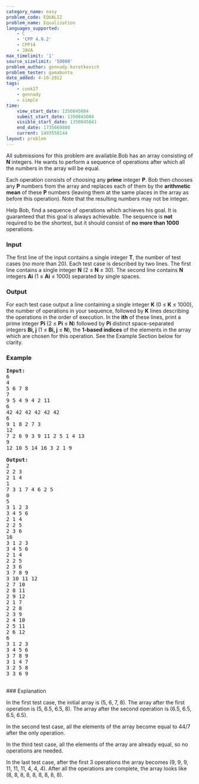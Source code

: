```yaml
---
category_name: easy
problem_code: EQUALIZ
problem_name: Equalization
languages_supported:
    - C
    - 'CPP 4.9.2'
    - CPP14
    - JAVA
max_timelimit: '1'
source_sizelimit: '50000'
problem_author: gennady.korotkevich
problem_tester: gamabunta
date_added: 4-10-2012
tags:
    - cook27
    - gennady
    - simple
time:
    view_start_date: 1350845084
    submit_start_date: 1350845084
    visible_start_date: 1350845041
    end_date: 1735669800
    current: 1493558144
layout: problem
---
```

All submissions for this problem are available.Bob has an array consisting of **N** integers. He wants to perform a sequence of operations after which all the numbers in the array will be equal.

Each operation consists of choosing any **prime** integer **P**. Bob then chooses any **P** numbers from the array and replaces each of them by the **arithmetic mean** of these **P** numbers (leaving them at the same places in the array as before this operation). Note that the resulting numbers may not be integer.

Help Bob, find a sequence of operations which achieves his goal. It is guaranteed that this goal is always achievable. The sequence is **not** required to be the shortest, but it should consist of **no more than 1000** operations.

### Input

The first line of the input contains a single integer **T**, the number of test cases (no more than 20). Each test case is described by two lines. The first line contains a single integer **N** (2 ≤ **N** ≤ 30). The second line contains **N** integers **Ai** (1 ≤ **Ai** ≤ 1000) separated by single spaces.

### Output

For each test case output a line containing a single integer **K** (0 ≤ **K** ≤ 1000), the number of operations in your sequence, followed by **K** lines describing the operations in the order of execution. In the **ith** of these lines, print a prime integer **Pi** (2 ≤ **Pi** ≤ **N**) followed by **Pi** distinct space-separated integers **Bi, j** (1 ≤ **Bi, j** ≤ **N**), the **1-based indices** of the elements in the array which are chosen for this operation. See the Example Section below for clarity.

### Example

<pre>
<b>Input:</b>
6
4
5 6 7 8
7
9 5 4 9 4 2 11
6
42 42 42 42 42 42
6
9 1 8 2 7 3
12
7 2 6 9 3 9 11 2 5 1 4 13
9
12 10 5 14 16 3 2 1 9

<b>Output:</b>
2
2 2 3
2 1 4
1
7 3 1 7 4 6 2 5
0
5
3 1 2 3
3 4 5 6
2 1 4
2 2 5
2 3 6
16
3 1 2 3
3 4 5 6
2 1 4
2 2 5
2 3 6
3 7 8 9
3 10 11 12
2 7 10
2 8 11
2 9 12
2 1 7
2 2 8
2 3 9
2 4 10
2 5 11
2 6 12
6
3 1 2 3
3 4 5 6
3 7 8 9
3 1 4 7
3 2 5 8
3 3 6 9

</pre>### Explanation
In the first test case, the initial array is (5, 6, 7, 8). The array after the first operation is (5, 6.5, 6.5, 8). The array after the second operation is (6.5, 6.5, 6.5, 6.5).

In the second test case, all the elements of the array become equal to 44/7 after the only operation.

In the third test case, all the elements of the array are already equal, so no operations are needed.

In the last test case, after the first 3 operations the array becomes (9, 9, 9, 11, 11, 11, 4, 4, 4). After all the operations are complete, the array looks like (8, 8, 8, 8, 8, 8, 8, 8, 8).
